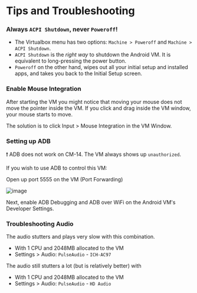 # Tips and Troubleshooting 

### Always `ACPI Shutdown`, never `Poweroff`!

* The Virtualbox menu has two options: `Machine > Poweroff` and `Machine > ACPI Shutdown`. 
* `ACPI Shutdown` is the _right way_ to shutdown the Android VM. It is equivalent to long-pressing the power button.
* `Poweroff` on the other hand, wipes out all your initial setup and installed apps, and takes you back to the Initial Setup screen. 

### Enable Mouse Integration

After starting the VM you might notice that moving your mouse does not move the pointer inside the VM. If you click and drag inside the VM window, your mouse starts to move.

The solution is to click Input > Mouse Integration in the VM Window.

### Setting up ADB

:exclamation: ADB does not work on CM-14. The VM always shows up `unauthorized`.


If you wish to use ADB to control this VM:

Open up port 5555 on the VM (Port Forwarding)

![image](https://user-images.githubusercontent.com/13379978/35763132-76fafeae-08cb-11e8-9d1d-190d4484e030.png)

Next, enable ADB Debugging and ADB over WiFi on the Android VM's Developer Settings.

### Troubleshooting Audio

The audio stutters and plays very slow with this combination. 

* With 1 CPU and 2048MB allocated to the VM
* Settings > Audio: `PulseAudio` - `ICH-AC97`

The audio still stutters a lot (but is relatively better) with
* With 1 CPU and 2048MB allocated to the VM
* Settings > Audio: `PulseAudio` - `HD Audio`

